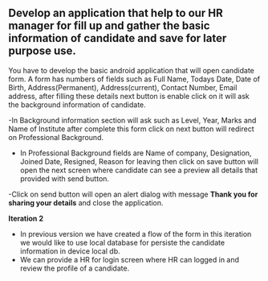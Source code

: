 ## Develop an application that help to our HR manager for fill up and gather the basic information of candidate and save for later purpose use.

You have to develop the basic android application that will open candidate form. A form has numbers of fields such as Full Name, Todays Date, Date of Birth, Address(Permanent), Address(current), Contact Number, Email address, after filling these details next button is enable click on it will ask the background information of candidate.

-In Background information section will ask such as Level, Year, Marks and Name of Institute after complete this form click on next button will redirect on Professional Background.

- In Professional Background fields are Name of company, Designation, Joined Date, Resigned, Reason for leaving then click on save button will open the next screen where candidate can see a preview all details that provided with send button.

-Click on send button will open an alert dialog with message **Thank you for sharing your details** and close the application.


**Iteration 2**
- In previous version we have created a flow of the form in this iteration we would like to use local database for persiste the candidate information in device local db. 
- We can provide a HR for login screen where HR can logged in and review the profile of a candidate.
